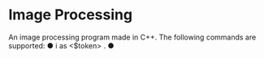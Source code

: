 # Image Processing
An image processing program made in C++. The following commands are supported:
● i <filename> as <$token> .
●
